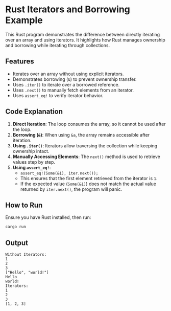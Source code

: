 # Rust Iterators and Borrowing Example

This Rust program demonstrates the difference between directly iterating over an array and using iterators. It highlights how Rust manages ownership and borrowing while iterating through collections.

## Features
- Iterates over an array without using explicit iterators.
- Demonstrates borrowing (`&`) to prevent ownership transfer.
- Uses `.iter()` to iterate over a borrowed reference.
- Uses `.next()` to manually fetch elements from an iterator.
- Uses `assert_eq!` to verify iterator behavior.

## Code Explanation
1. **Direct Iteration**: The loop consumes the array, so it cannot be used after the loop.
2. **Borrowing (`&`)**: When using `&a`, the array remains accessible after iteration.
3. **Using `.iter()`**: Iterators allow traversing the collection while keeping ownership intact.
4. **Manually Accessing Elements**: The `next()` method is used to retrieve values step by step.
5. **Using `assert_eq!`**: 
   - `assert_eq!(Some(&1), iter.next());`
   - This ensures that the first element retrieved from the iterator is `1`.
   - If the expected value (`Some(&1)`) does not match the actual value returned by `iter.next()`, the program will panic.

## How to Run
Ensure you have Rust installed, then run:
```sh
cargo run
```

## Output

```
Without Iterators:
1
2
3
["Hello", "world!"]
Hello
world!
Iterators:
1
2
3
[1, 2, 3]
```